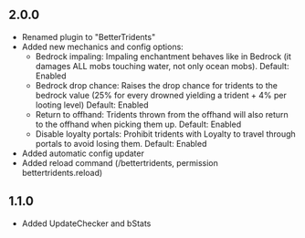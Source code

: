 ## 2.0.0
- Renamed plugin to "BetterTridents"
- Added new mechanics and config options:
  - Bedrock impaling: Impaling enchantment behaves like in Bedrock (it damages ALL mobs touching water, not only ocean mobs). Default: Enabled
  - Bedrock drop chance: Raises the drop chance for tridents to the bedrock value (25% for every drowned yielding a trident + 4% per looting level) Default: Enabled
  - Return to offhand: Tridents thrown from the offhand will also return to the offhand when picking them up. Default: Enabled
  - Disable loyalty portals: Prohibit tridents with Loyalty to travel through portals to avoid losing them. Default: Enabled
- Added automatic config updater
- Added reload command (/bettertridents, permission bettertridents.reload)

## 1.1.0
- Added UpdateChecker and bStats